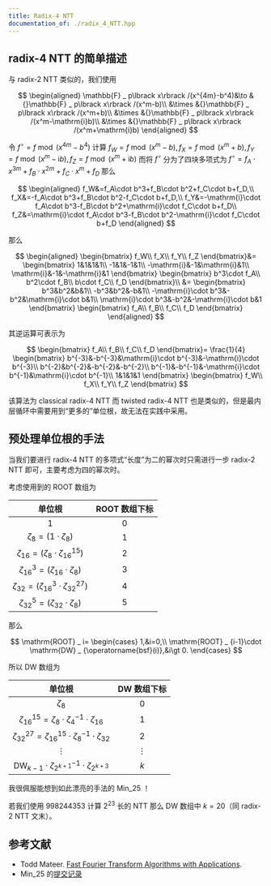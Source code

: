 ```yaml
---
title: Radix-4 NTT
documentation_of: ./radix_4_NTT.hpp
---
```


## radix-4 NTT 的简单描述

与 radix-2 NTT 类似的，我们使用

$$
\begin{aligned}
\mathbb{F} _ p\lbrack x\rbrack /(x^{4m}-b^4)&\to &{}\mathbb{F} _ p\lbrack x\rbrack /(x^m-b)\\
&\times &{}\mathbb{F} _ p\lbrack x\rbrack /(x^m+b)\\
&\times &{}\mathbb{F} _ p\lbrack x\rbrack /(x^m-\mathrm{i}b)\\
&\times &{}\mathbb{F} _ p\lbrack x\rbrack /(x^m+\mathrm{i}b)
\end{aligned}
$$

令 $f^{\circ}=f\bmod (x^{4m}-b^4)$ 计算 $f_W=f\bmod (x^m-b),f_X=f\bmod (x^m+b),f_Y=f\bmod (x^m-\mathrm{i}b),f_Z=f\bmod (x^m+\mathrm{i}b)$ 而将 $f^{\circ}$ 分为了四块多项式为 $f^{\circ}=f_A\cdot x^{3m}+f_B\cdot x^{2m}+f_C\cdot x^m+f_D$ 那么

$$
\begin{aligned}
f_W&=f_A\cdot b^3+f_B\cdot b^2+f_C\cdot b+f_D,\\
f_X&=-f_A\cdot b^3+f_B\cdot b^2-f_C\cdot b+f_D,\\
f_Y&=-\mathrm{i}\cdot f_A\cdot b^3-f_B\cdot b^2+\mathrm{i}\cdot f_C\cdot b+f_D\\
f_Z&=\mathrm{i}\cdot f_A\cdot b^3-f_B\cdot b^2-\mathrm{i}\cdot f_C\cdot b+f_D
\end{aligned}
$$

那么

$$
\begin{aligned}
\begin{bmatrix}
f_W\\
f_X\\
f_Y\\
f_Z
\end{bmatrix}&=
\begin{bmatrix}
1&1&1&1\\
-1&1&-1&1\\
-\mathrm{i}&-1&\mathrm{i}&1\\
\mathrm{i}&-1&-\mathrm{i}&1
\end{bmatrix}
\begin{bmatrix}
b^3\cdot f_A\\
b^2\cdot f_B\\
b\cdot f_C\\
f_D
\end{bmatrix}\\
&=
\begin{bmatrix}
b^3&b^2&b&1\\
-b^3&b^2&-b&1\\
-\mathrm{i}\cdot b^3&-b^2&\mathrm{i}\cdot b&1\\
\mathrm{i}\cdot b^3&-b^2&-\mathrm{i}\cdot b&1
\end{bmatrix}
\begin{bmatrix}
f_A\\
f_B\\
f_C\\
f_D
\end{bmatrix}
\end{aligned}
$$

其逆运算可表示为

$$
\begin{bmatrix}
f_A\\
f_B\\
f_C\\
f_D
\end{bmatrix}=
\frac{1}{4}
\begin{bmatrix}
b^{-3}&-b^{-3}&\mathrm{i}\cdot b^{-3}&-\mathrm{i}\cdot b^{-3}\\
b^{-2}&b^{-2}&-b^{-2}&-b^{-2}\\
b^{-1}&-b^{-1}&-\mathrm{i}\cdot b^{-1}&\mathrm{i}\cdot b^{-1}\\
1&1&1&1
\end{bmatrix}
\begin{bmatrix}
f_W\\
f_X\\
f_Y\\
f_Z
\end{bmatrix}
$$

该算法为 classical radix-4 NTT 而 twisted radix-4 NTT 也是类似的，但是最内层循环中需要用到“更多的”单位根，故无法在实践中采用。

## 预处理单位根的手法

当我们要进行 radix-4 NTT 的多项式“长度”为二的幂次时只需进行一步 radix-2 NTT 即可，主要考虑为四的幂次时。

考虑使用到的 ROOT 数组为

| 单位根 | ROOT 数组下标 |
| :-: | :-: |
| $1$ | $0$ |
| $\zeta_8=(1\cdot \zeta_8)$ | $1$ |
| $\zeta _ {16}=(\zeta_8\cdot \zeta _ {16}^{15})$ | $2$ |
| $\zeta _ {16}^3=(\zeta _ {16}\cdot \zeta_8)$ | $3$ |
| $\zeta _ {32}=(\zeta _ {16}^3\cdot \zeta _ {32}^{27})$ | $4$ |
| $\zeta _ {32}^5=(\zeta _ {32}\cdot \zeta_8)$ | $5$ |

那么

$$
\mathrm{ROOT} _ i=
\begin{cases}
1,&i=0,\\
\mathrm{ROOT} _ {i-1}\cdot \mathrm{DW} _ {\operatorname{bsf}(i)},&i\gt 0.
\end{cases}
$$

所以 DW 数组为

| 单位根 | DW 数组下标 |
| :-: | :-: |
| $\zeta_8$ | $0$ |
| $\zeta _ {16}^{15}=\zeta_8\cdot \zeta_4^{-1}\cdot \zeta _ {16}$ | $1$ |
| $\zeta _ {32}^{27}=\zeta _ {16}^{15}\cdot \zeta_8^{-1}\cdot \zeta _ {32}$ | $2$ |
| $\vdots$ | $\vdots$ |
| $\mathrm{DW} _ {k-1}\cdot \zeta _ {2^{k+1}}^{-1}\cdot \zeta _ {2^{k+3}}$ | $k$ |

我很佩服能想到如此漂亮的手法的 Min\_25 ！

若我们使用 $998244353$ 计算 $2^{23}$ 长的 NTT 那么 DW 数组中 $k=20$（同 radix-2 NTT 文末）。

## 参考文献

- Todd Mateer. [Fast Fourier Transform Algorithms with Applications](http://cr.yp.to/f2mult/mateer-thesis.pdf).
- Min\_25 的[提交记录](https://loj.ac/s/1016238)